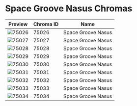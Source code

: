 # Space Groove Nasus Chromas

| Preview | Chroma ID | Name |
|---------|-----------|------|
| ![75026](https://raw.communitydragon.org/latest/plugins/rcp-be-lol-game-data/global/default/v1/champion-chroma-images/75/75026.png) | 75026 | Space Groove Nasus |
| ![75027](https://raw.communitydragon.org/latest/plugins/rcp-be-lol-game-data/global/default/v1/champion-chroma-images/75/75027.png) | 75027 | Space Groove Nasus |
| ![75028](https://raw.communitydragon.org/latest/plugins/rcp-be-lol-game-data/global/default/v1/champion-chroma-images/75/75028.png) | 75028 | Space Groove Nasus |
| ![75029](https://raw.communitydragon.org/latest/plugins/rcp-be-lol-game-data/global/default/v1/champion-chroma-images/75/75029.png) | 75029 | Space Groove Nasus |
| ![75030](https://raw.communitydragon.org/latest/plugins/rcp-be-lol-game-data/global/default/v1/champion-chroma-images/75/75030.png) | 75030 | Space Groove Nasus |
| ![75031](https://raw.communitydragon.org/latest/plugins/rcp-be-lol-game-data/global/default/v1/champion-chroma-images/75/75031.png) | 75031 | Space Groove Nasus |
| ![75032](https://raw.communitydragon.org/latest/plugins/rcp-be-lol-game-data/global/default/v1/champion-chroma-images/75/75032.png) | 75032 | Space Groove Nasus |
| ![75033](https://raw.communitydragon.org/latest/plugins/rcp-be-lol-game-data/global/default/v1/champion-chroma-images/75/75033.png) | 75033 | Space Groove Nasus |
| ![75034](https://raw.communitydragon.org/latest/plugins/rcp-be-lol-game-data/global/default/v1/champion-chroma-images/75/75034.png) | 75034 | Space Groove Nasus |